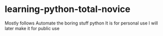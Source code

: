 # learning-python-total-novice
Mostly follows Automate the boring stuff python
It is for personal use
I will later make it for public use
